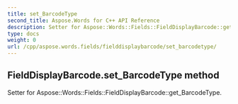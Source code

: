 ```yaml
---
title: set_BarcodeType
second_title: Aspose.Words for C++ API Reference
description: Setter for Aspose::Words::Fields::FieldDisplayBarcode::get_BarcodeType. 
type: docs
weight: 0
url: /cpp/aspose.words.fields/fielddisplaybarcode/set_barcodetype/
---
```

## FieldDisplayBarcode.set_BarcodeType method


Setter for Aspose::Words::Fields::FieldDisplayBarcode::get_BarcodeType. 

